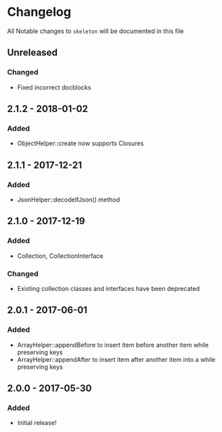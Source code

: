 # Changelog
All Notable changes to `skeleton` will be documented in this file

## Unreleased

### Changed
- Fixed incorrect docblocks

## 2.1.2 - 2018-01-02

### Added
- ObjectHelper::create now supports Closures

## 2.1.1 - 2017-12-21

### Added
- JsonHelper::decodeIfJson() method

## 2.1.0 - 2017-12-19

### Added
- Collection, CollectionInterface

### Changed
- Existing collection classes and interfaces have been deprecated

## 2.0.1 - 2017-06-01

### Added
- ArrayHelper::appendBefore to insert item before another item while preserving keys
- ArrayHelper::appendAfter to insert item after another item into a while preserving keys

## 2.0.0 - 2017-05-30

### Added
- Initial release!

